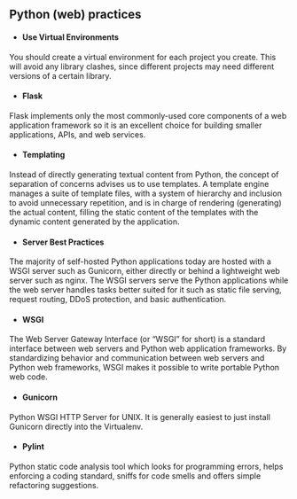 ## Python (web) practices

* #### Use Virtual Environments

You should create a virtual environment for each project you create.
This will avoid any library clashes, since different projects may need different versions of a certain library.

* #### Flask

Flask implements only the most commonly-used core components of a web application framework so it is an excellent choice for building smaller applications, APIs, and web services.

* #### Templating

Instead of directly generating textual content from Python, the concept of separation of concerns advises us to use templates. A template engine manages a suite of template files, with a system of hierarchy and inclusion to avoid unnecessary repetition, and is in charge of rendering (generating) the actual content, filling the static content of the templates with the dynamic content generated by the application.

* #### Server Best Practices

The majority of self-hosted Python applications today are hosted with a WSGI server such as Gunicorn, either directly or behind a lightweight web server such as nginx. The WSGI servers serve the Python applications while the web server handles tasks better suited for it such as static file serving, request routing, DDoS protection, and basic authentication.

* #### WSGI

The Web Server Gateway Interface (or “WSGI” for short) is a standard interface between web servers and Python web application frameworks. By standardizing behavior and communication between web servers and Python web frameworks, WSGI makes it possible to write portable Python web code.

* #### Gunicorn

Python WSGI HTTP Server for UNIX. It is generally easiest to just install Gunicorn directly into the Virtualenv. 

* #### Pylint

Python static code analysis tool which looks for programming errors, helps enforcing a coding standard, sniffs for code smells and offers simple refactoring suggestions.
